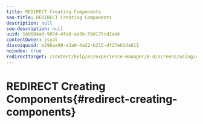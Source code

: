 ```yaml
---
title: REDIRECT Creating Components
seo-title: REDIRECT Creating Components
description: null
seo-description: null
uuid: 160604ad-9074-4fa8-ae5b-59d175cd2aa6
contentOwner: jsyal
discoiquuid: e296aa90-a3a0-4a22-b215-df27e61da811
noindex: true
redirecttarget: /content/help/en/experience-manager/6-4/screens/using/creating-components
---
```


# REDIRECT Creating Components{#redirect-creating-components}

